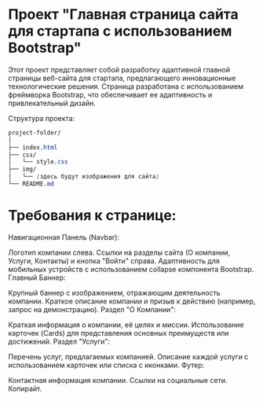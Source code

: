 # Проект "Главная страница сайта для стартапа с использованием Bootstrap"

Этот проект представляет собой разработку адаптивной главной страницы веб-сайта для стартапа, предлагающего инновационные технологические решения. Страница разработана с использованием фреймворка Bootstrap, что обеспечивает ее адаптивность и привлекательный дизайн.

Структура проекта:
```css
project-folder/
│
├── index.html
├── css/
│   └── style.css
├── img/
│   └── (здесь будут изображения для сайта)
└── README.md
```

# Требования к странице:
Навигационная Панель (Navbar):

Логотип компании слева.
Ссылки на разделы сайта (О компании, Услуги, Контакты) и кнопка "Войти" справа.
Адаптивность для мобильных устройств с использованием collapse компонента Bootstrap.
Главный Баннер:

Крупный баннер с изображением, отражающим деятельность компании.
Краткое описание компании и призыв к действию (например, запрос на демонстрацию).
Раздел "О Компании":

Краткая информация о компании, её целях и миссии.
Использование карточек (Cards) для представления основных преимуществ или достижений.
Раздел "Услуги":

Перечень услуг, предлагаемых компанией.
Описание каждой услуги с использованием карточек или списка с иконками.
Футер:

Контактная информация компании.
Ссылки на социальные сети.
Копирайт.
